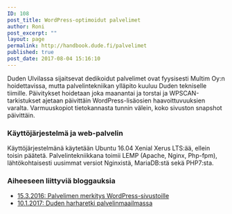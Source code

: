 ```yaml
---
ID: 108
post_title: WordPress-optimoidut palvelimet
author: Roni
post_excerpt: ""
layout: page
permalink: http://handbook.dude.fi/palvelimet
published: true
post_date: 2017-08-04 15:16:10
---
```

Duden Ulvilassa sijaitsevat dedikoidut palvelimet ovat fyysisesti Multim Oy:n hoidettavissa, mutta palvelintekniikan ylläpito kuuluu Duden tekniselle tiimille. Päivitykset hoidetaan joka maanantai ja torstai ja WPSCAN-tarkistukset ajetaan päivittäin WordPress-lisäosien haavoittuvuuksien varalta. Varmuuskopiot tietokannasta tunnin välein, koko sivuston snapshot päivittäin.
<h3>Käyttöjärjestelmä ja web-palvelin</h3>
Käyttöjärjestelmänä käytetään Ubuntu 16.04 Xenial Xerus LTS:ää, ellein toisin päätetä. Palvelintekniikkana toimii LEMP (Apache, Nginx, Php-fpm), lähtökohtaisesti uusimmat versiot Nginxistä, MariaDB:stä sekä PHP7:sta.
<h3>Aiheeseen liittyviä bloggauksia</h3>
<ul>
 	<li><a href="https://www.dude.fi/wordpress-optimoitu-palvelin">15.3.2016: Palvelimen merkitys WordPress-sivustoille</a></li>
 	<li><a href="https://www.dude.fi/harharetki-palvelinmaailmassa">10.1.2017: Duden harharetki palvelinmaailmassa</a></li>
</ul>